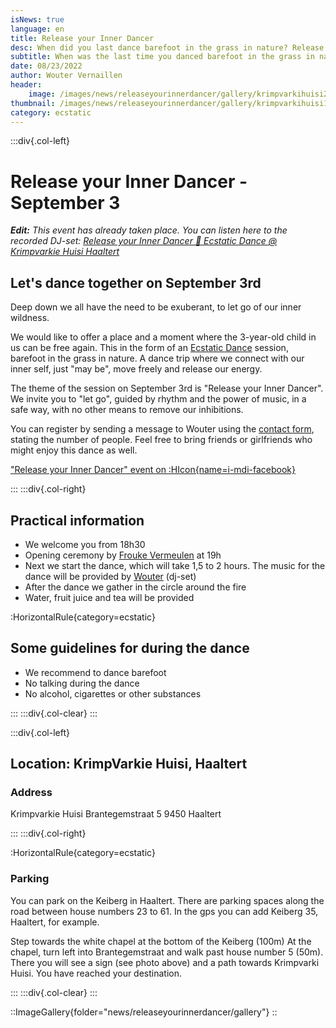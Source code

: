 ```yaml
---
isNews: true
language: en
title: Release your Inner Dancer
desc: When did you last dance barefoot in the grass in nature? Release your inner child and dance with us on September 3rd in Haaltert
subtitle: When was the last time you danced barefoot in the grass in nature?
date: 08/23/2022
author: Wouter Vernaillen
header:
    image: /images/news/releaseyourinnerdancer/gallery/krimpvarkihuisi2-ecstaticdance-25mei.jpg
thumbnail: /images/news/releaseyourinnerdancer/gallery/krimpvarkihuisi1-soundsystem.jpg
category: ecstatic
---
```


:::div{.col-left}

# Release your Inner Dancer - September 3

***Edit:*** *This event has already taken place.*
*You can listen here to the recorded DJ-set: [Release your Inner Dancer 🌿 Ecstatic Dance @ Krimpvarkie Huisi Haaltert](https://soundcloud.com/woutervernaillen/release-your-inner-dancer-ecstatic-dance)*

## Let's dance together on September 3rd

Deep down we all have the need to be exuberant, to let go of our inner wildness.

We would like to offer a place and a moment where the 3-year-old child in us can be free again.
This in the form of an [Ecstatic Dance](/en/blog/watisecstaticdance) session, barefoot in the grass in nature. A dance trip where we connect with our inner self, just "may be", move freely and release our energy.

The theme of the session on September 3rd is "Release your Inner Dancer". We invite you to "let go", guided by rhythm and the power of music, in a safe way, with no other means to remove our inhibitions.

You can register by sending a message to Wouter using the [contact form](/en/contact), stating the number of people. Feel free to bring friends or girlfriends who might enjoy this dance as well.

["Release your Inner Dancer" event on :HIcon{name=i-mdi-facebook}](https://www.facebook.com/events/351637197012556)

:::
:::div{.col-right}

## Practical information

* We welcome you from 18h30
* Opening ceremony by [Frouke Vermeulen](https://www.artsoundmedicinewoman.com/) at 19h
* Next we start the dance, which will take 1,5 to 2 hours. The music for the dance will be provided by [Wouter](https://harmonics.be/nl/about) (dj-set)
* After the dance we gather in the circle around the fire
* Water, fruit juice and tea will be provided

:HorizontalRule{category=ecstatic}

## Some guidelines for during the dance

* We recommend to dance barefoot
* No talking during the dance
* No alcohol, cigarettes or other substances

:::
:::div{.col-clear}
:::

:::div{.col-left}

## Location: KrimpVarkie Huisi, Haaltert

### Address

Krimpvarkie Huisi
Brantegemstraat 5
9450 Haaltert


:::
:::div{.col-right}

:HorizontalRule{category=ecstatic}

### Parking

You can park on the Keiberg in Haaltert.
There are parking spaces along the road between house numbers 23 to 61.
In the gps you can add Keiberg 35, Haaltert, for example.

Step towards the white chapel at the bottom of the Keiberg (100m)
At the chapel, turn left into Brantegemstraat and walk past house number 5 (50m).
There you will see a sign (see photo above) and a path towards Krimpvarki Huisi.
You have reached your destination.

:::
:::div{.col-clear}
:::

::ImageGallery{folder="news/releaseyourinnerdancer/gallery"}
::
